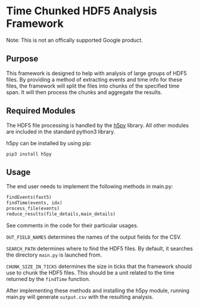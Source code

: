 # Time Chunked HDF5 Analysis Framework
Note: This is not an offically supported Google product.

## Purpose

This framework is designed to help with analysis of large groups of HDF5
files. By providing a method of extracting events and time info for these files,
the framework will split the files into chunks of the specified time span. It
will then process the chunks and aggregate the results. 

## Required Modules

The HDF5 file processing is handled by the [h5py](https://www.h5py.org/)
library. All other modules are included in the standard python3 library.

h5py can be installed by using pip:
```
pip3 install h5py
```

## Usage
The end user needs to implement the following methods in main.py:
```python
findEvents(fast5)
findTime(events, idx)
process_file(events)
reduce_results(file_details,main_details)
```
See comments in the code for their particular usages.

`OUT_FIELD_NAMES` determines the names of the output fields for the CSV.

`SEARCH_PATH` determines where to find the HDF5 files. By default, it searches
the directory `main.py` is launched from.

`CHUNK_SIZE_IN_TICKS` determines the size in ticks that the framework should
use to chunk the HDF5 files. This should be a unit related to the time returned
by the `findTime` function.

After implementing these methods and installing the h5py module, running main.py
will generate `output.csv` with the resulting analysis.
